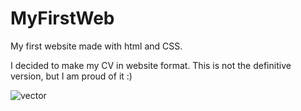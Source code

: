# MyFirstWeb
My first website made with html and CSS.


I decided to make my CV in website format. This is not the definitive version, but I am proud of it :)

<img src=".png" alt="vector">
